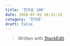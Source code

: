 ```yaml
---
title: '천자문 100'
date: 2020-07-03 16:21:13
category: '천자문'
draft: false
---
```



> Written with [StackEdit](https://stackedit.io/).
<!--stackedit_data:
eyJoaXN0b3J5IjpbLTE4NDYzODQ0NTNdfQ==
-->